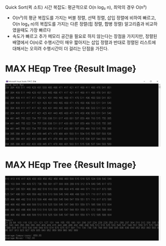 Quick Sort(퀵 소트)
시간 복잡도: 평균적으로 O(n log₂ n), 최악의 경우 O(n²)

- O(n²)의 평균 복잡도를 가지는 버블 정렬, 선택 정렬, 삽입 정렬에 비하여 빠르고, O(n log₂ n)의 복잡도를 가지는 다른 정렬(힙 정렬, 합병 정렬) 알고리즘과 비교하였을때도 가장 빠르다
- 속도가 빠르고 추가 메모리 공간을 필요로 하지 않는다는 장점을 가지지만, 정렬된 배열에서 O(n)로 수행시간이 매우 짧아지는 삽입 정렬과 반대로 정렬된 리스트에 대해서는 오히려 수행시간이 더 걸리는 단점을 가진다.


# MAX HEqp Tree {Result Image}
![.](./14-quicksort(1).png)

# MAX HEqp Tree {Result Image}
![.](./14-quicksort(2).png)
